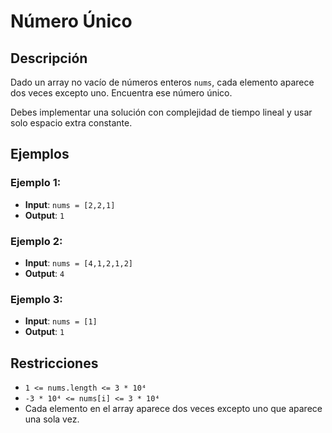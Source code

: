 # Número Único

## Descripción

Dado un array no vacío de números enteros `nums`, cada elemento aparece dos veces excepto uno. Encuentra ese número único.

Debes implementar una solución con complejidad de tiempo lineal y usar solo espacio extra constante.

## Ejemplos

### Ejemplo 1:

- **Input**: `nums = [2,2,1]`
- **Output**: `1`

### Ejemplo 2:

- **Input**: `nums = [4,1,2,1,2]`
- **Output**: `4`

### Ejemplo 3:

- **Input**: `nums = [1]`
- **Output**: `1`

## Restricciones

- `1 <= nums.length <= 3 * 10⁴`
- `-3 * 10⁴ <= nums[i] <= 3 * 10⁴`
- Cada elemento en el array aparece dos veces excepto uno que aparece una sola vez.